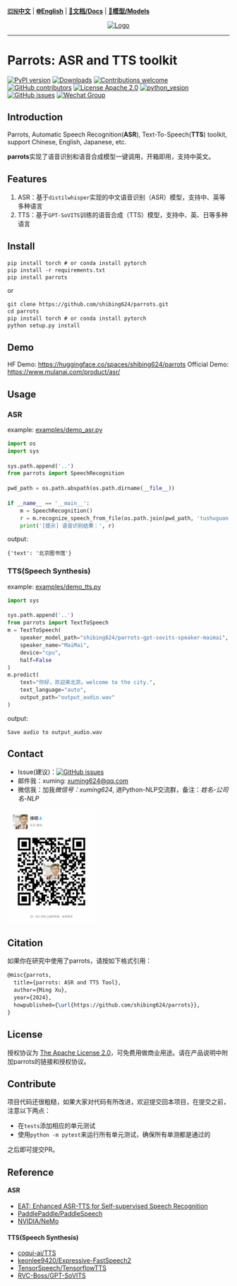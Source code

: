 [**🇨🇳中文**](https://github.com/shibing624/parrots/blob/master/README.md) | [**🌐English**](https://github.com/shibing624/parrots/blob/master/README_EN.md) | [**📖文档/Docs**](https://github.com/shibing624/parrots/wiki) | [**🤖模型/Models**](https://huggingface.co/shibing624) 

<div align="center">
  <a href="https://github.com/shibing624/parrots">
    <img src="https://github.com/shibing624/parrots/blob/master/docs/parrots_icon.png" alt="Logo" height="156">
  </a>
</div>

-----------------

# Parrots: ASR and TTS toolkit
[![PyPI version](https://badge.fury.io/py/parrots.svg)](https://badge.fury.io/py/parrots)
[![Downloads](https://static.pepy.tech/badge/parrots)](https://pepy.tech/project/parrots)
[![Contributions welcome](https://img.shields.io/badge/contributions-welcome-brightgreen.svg)](CONTRIBUTING.md)
[![GitHub contributors](https://img.shields.io/github/contributors/shibing624/parrots.svg)](https://github.com/shibing624/parrots/graphs/contributors)
[![License Apache 2.0](https://img.shields.io/badge/license-Apache%202.0-blue.svg)](LICENSE)
[![python_vesion](https://img.shields.io/badge/Python-3.7%2B-green.svg)](requirements.txt)
[![GitHub issues](https://img.shields.io/github/issues/shibing624/parrots.svg)](https://github.com/shibing624/parrots/issues)
[![Wechat Group](https://img.shields.io/badge/wechat-group-green.svg?logo=wechat)](#Contact)

## Introduction
Parrots, Automatic Speech Recognition(**ASR**), Text-To-Speech(**TTS**) toolkit, support Chinese, English, Japanese, etc.

**parrots**实现了语音识别和语音合成模型一键调用，开箱即用，支持中英文。

## Features
1. ASR：基于`distilwhisper`实现的中文语音识别（ASR）模型，支持中、英等多种语言
2. TTS：基于`GPT-SoVITS`训练的语音合成（TTS）模型，支持中、英、日等多种语言

## Install
```shell
pip install torch # or conda install pytorch
pip install -r requirements.txt
pip install parrots
```
or
```shell
git clone https://github.com/shibing624/parrots.git
cd parrots
pip install torch # or conda install pytorch
python setup.py install
```

## Demo
HF Demo: https://huggingface.co/spaces/shibing624/parrots
Official Demo: https://www.mulanai.com/product/asr/

## Usage
### ASR
example: [examples/demo_asr.py](examples/demo_asr.py)
```python
import os
import sys

sys.path.append('..')
from parrots import SpeechRecognition

pwd_path = os.path.abspath(os.path.dirname(__file__))

if __name__ == '__main__':
    m = SpeechRecognition()
    r = m.recognize_speech_from_file(os.path.join(pwd_path, 'tushuguan.wav'))
    print('[提示] 语音识别结果：', r)

```

output:
```
{'text': '北京图书馆'}
```

### TTS(Speech Synthesis)
example: [examples/demo_tts.py](examples/demo_tts.py)
```python
import sys

sys.path.append('..')
from parrots import TextToSpeech
m = TextToSpeech(
    speaker_model_path="shibing624/parrots-gpt-sovits-speaker-maimai",
    speaker_name="MaiMai",
    device="cpu",
    half=False
)
m.predict(
    text="你好，欢迎来北京。welcome to the city.",
    text_language="auto",
    output_path="output_audio.wav"
)
```

output:
```
Save audio to output_audio.wav
```

## Contact

- Issue(建议)：[![GitHub issues](https://img.shields.io/github/issues/shibing624/parrots.svg)](https://github.com/shibing624/parrots/issues)
- 邮件我：xuming: xuming624@qq.com
- 微信我：加我*微信号：xuming624*, 进Python-NLP交流群，备注：*姓名-公司名-NLP*

<img src="docs/wechat.jpeg" width="200" />


## Citation

如果你在研究中使用了parrots，请按如下格式引用：

```latex
@misc{parrots,
  title={parrots: ASR and TTS Tool},
  author={Ming Xu},
  year={2024},
  howpublished={\url{https://github.com/shibing624/parrots}},
}
```

## License


授权协议为 [The Apache License 2.0](/LICENSE)，可免费用做商业用途。请在产品说明中附加parrots的链接和授权协议。


## Contribute
项目代码还很粗糙，如果大家对代码有所改进，欢迎提交回本项目，在提交之前，注意以下两点：

 - 在`tests`添加相应的单元测试
 - 使用`python -m pytest`来运行所有单元测试，确保所有单测都是通过的

之后即可提交PR。


## Reference
#### ASR
- [EAT: Enhanced ASR-TTS for Self-supervised Speech Recognition](https://arxiv.org/abs/2104.07474)
- [PaddlePaddle/PaddleSpeech](https://github.com/PaddlePaddle/PaddleSpeech)
- [NVIDIA/NeMo](https://github.com/NVIDIA/NeMo)
#### TTS(Speech Synthesis)
- [coqui-ai/TTS](https://github.com/coqui-ai/TTS)
- [keonlee9420/Expressive-FastSpeech2](https://github.com/keonlee9420/Expressive-FastSpeech2)
- [TensorSpeech/TensorflowTTS](https://github.com/TensorSpeech/TensorflowTTS)
- [RVC-Boss/GPT-SoVITS](https://github.com/RVC-Boss/GPT-SoVITS)
